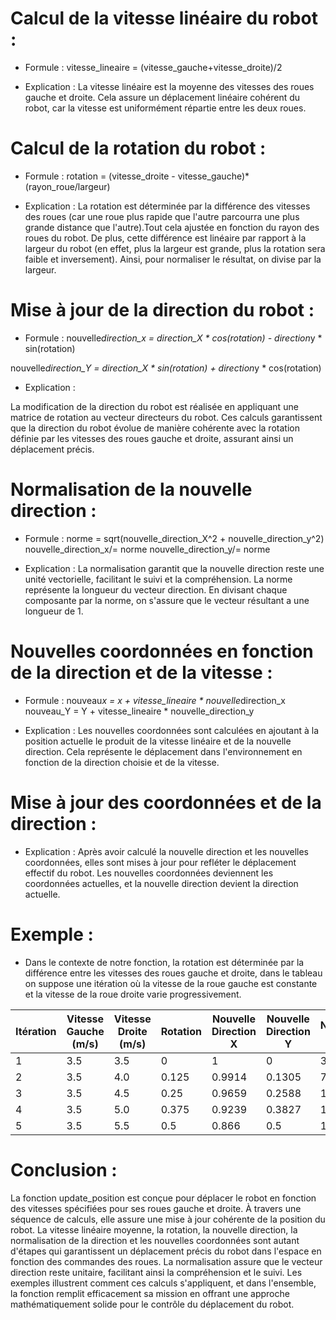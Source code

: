 # Calcul de la vitesse linéaire du robot :

- Formule :
  vitesse_lineaire = (vitesse_gauche+vitesse_droite)/2

- Explication :
  La vitesse linéaire est la moyenne des vitesses des roues gauche et droite. Cela assure un déplacement linéaire cohérent du robot, car la vitesse est uniformément répartie entre les deux roues.

# Calcul de la rotation du robot :

- Formule :
  rotation = (vitesse_droite - vitesse_gauche)\*(rayon_roue/largeur)

- Explication :
  La rotation est déterminée par la différence des vitesses des roues (car une roue plus rapide que l'autre parcourra une plus grande distance que l'autre).Tout cela ajustée en fonction du rayon des roues du robot. De plus, cette différence est linéaire par rapport à la largeur du robot (en effet, plus la largeur est grande, plus la rotation sera faible et inversement). Ainsi, pour normaliser le résultat, on divise par la largeur.

# Mise à jour de la direction du robot :

- Formule :
  nouvelle*direction_x = direction_X * cos(rotation) - direction*y * sin(rotation)

nouvelle*direction_Y = direction_X * sin(rotation) + direction*y * cos(rotation)

- Explication :

La modification de la direction du robot est réalisée en appliquant une matrice de rotation au vecteur directeurs du robot. Ces calculs garantissent que la direction du robot évolue de manière cohérente avec la rotation définie par les vitesses des roues gauche et droite, assurant ainsi un déplacement précis.

# Normalisation de la nouvelle direction :

- Formule :
  norme = sqrt(nouvelle_direction_X^2 + nouvelle_direction_y^2)
  nouvelle_direction_x/= norme
  nouvelle_direction_y/= norme

- Explication :
  La normalisation garantit que la nouvelle direction reste une unité vectorielle, facilitant le suivi et la compréhension. La norme représente la longueur du vecteur direction. En divisant chaque composante par la norme, on s'assure que le vecteur résultant a une longueur de 1.

# Nouvelles coordonnées en fonction de la direction et de la vitesse :

- Formule :
  nouveau*x = x + vitesse_lineaire * nouvelle*direction_x
  nouveau_Y = Y + vitesse_lineaire * nouvelle_direction_y

- Explication :
  Les nouvelles coordonnées sont calculées en ajoutant à la position actuelle le produit de la vitesse linéaire et de la nouvelle direction. Cela représente le déplacement dans l'environnement en fonction de la direction choisie et de la vitesse.

# Mise à jour des coordonnées et de la direction :

- Explication :
  Après avoir calculé la nouvelle direction et les nouvelles coordonnées, elles sont mises à jour pour refléter le déplacement effectif du robot. Les nouvelles coordonnées deviennent les coordonnées actuelles, et la nouvelle direction devient la direction actuelle.

# Exemple :

- Dans le contexte de notre fonction, la rotation est déterminée par la différence entre les vitesses des roues gauche et droite, dans le tableau on suppose une itération où la vitesse de la roue gauche est constante et la vitesse de la roue droite varie progressivement.

| Itération | Vitesse Gauche (m/s) | Vitesse Droite (m/s) | Rotation | Nouvelle Direction X | Nouvelle Direction Y | Nouveau X | Nouveau Y |
| --------- | -------------------- | -------------------- | -------- | -------------------- | -------------------- | --------- | --------- |
| 1         | 3.5                  | 3.5                  | 0        | 1                    | 0                    | 3.5       | 0         |
| 2         | 3.5                  | 4.0                  | 0.125    | 0.9914               | 0.1305               | 7.5       | 0         |
| 3         | 3.5                  | 4.5                  | 0.25     | 0.9659               | 0.2588               | 11.5      | 0         |
| 4         | 3.5                  | 5.0                  | 0.375    | 0.9239               | 0.3827               | 15.5      | 0         |
| 5         | 3.5                  | 5.5                  | 0.5      | 0.866                | 0.5                  | 19.5      | 0         |

# Conclusion :

La fonction update_position est conçue pour déplacer le robot en fonction des vitesses spécifiées pour ses roues gauche et droite. À travers une séquence de calculs, elle assure une mise à jour cohérente de la position du robot. La vitesse linéaire moyenne, la rotation, la nouvelle direction, la normalisation de la direction et les nouvelles coordonnées sont autant d'étapes qui garantissent un déplacement précis du robot dans l'espace en fonction des commandes des roues. La normalisation assure que le vecteur direction reste unitaire, facilitant ainsi la compréhension et le suivi. Les exemples illustrent comment ces calculs s'appliquent, et dans l'ensemble, la fonction remplit efficacement sa mission en offrant une approche mathématiquement solide pour le contrôle du déplacement du robot.

